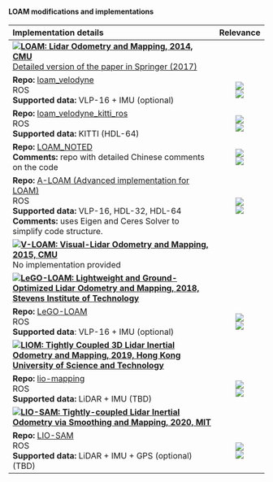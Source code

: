#### LOAM modifications and implementations

| Implementation details                                       |                          Relevance                           |
| :----------------------------------------------------------- | :----------------------------------------------------------: |
| ![](https://d1nhio0ox7pgb.cloudfront.net/_img/v_collection_png/16x16/plain/bullet_ball_red.png)**[LOAM: Lidar Odometry and Mapping, 2014, CMU](https://www.google.com/url?sa=t&rct=j&q=&esrc=s&source=web&cd=&ved=2ahUKEwik_aTXtsfqAhVV6aYKHR6fBvkQFjAAegQIAxAB&url=https%3A%2F%2Fri.cmu.edu%2Fpub_files%2F2014%2F7%2FJi_LidarMapping_RSS2014_v8.pdf&usg=AOvVaw0hfxbqKN8XjqaEevBH-34Q)**<br />[Detailed version of the paper in Springer (2017)](https://www.researchgate.net/publication/295079642_Low-drift_and_Real-time_Lidar_Odometry_and_Mapping) |                                                              |
| **Repo:** [loam_velodyne](https://github.com/laboshinl/loam_velodyne)<br />ROS<br />**Supported data:** VLP-16 + IMU (optional) | ![](https://img.shields.io/github/stars/laboshinl/loam_velodyne?style=social)<br />![](https://img.shields.io/github/last-commit/laboshinl/loam_velodyne) |
| **Repo:** [loam_velodyne_kitti_ros](https://github.com/claydergc/loam_velodyne_kitti_ros)<br />ROS<br />**Supported data:** KITTI (HDL-64) | ![](https://img.shields.io/github/stars/claydergc/loam_velodyne_kitti_ros?style=social)<br />![](https://img.shields.io/github/last-commit/claydergc/loam_velodyne_kitti_ros) |
| **Repo:** [LOAM_NOTED](https://github.com/cuitaixiang/LOAM_NOTED/)<br />**Comments:** repo with detailed Chinese comments on the code | ![](https://img.shields.io/github/stars/cuitaixiang/LOAM_NOTED?style=social)<br />![](https://img.shields.io/github/last-commit/cuitaixiang/LOAM_NOTED) |
| **Repo:** [A-LOAM (Advanced implementation for LOAM) ](https://github.com/HKUST-Aerial-Robotics/A-LOAM)<br />ROS<br />**Supported data:** VLP-16, HDL-32, HDL-64<br />**Comments:** uses Eigen and  Ceres Solver to simplify code structure. | ![](https://img.shields.io/github/stars/HKUST-Aerial-Robotics/A-LOAM?style=social)<br />![](https://img.shields.io/github/last-commit/HKUST-Aerial-Robotics/A-LOAM) |
| ![](https://d1nhio0ox7pgb.cloudfront.net/_img/v_collection_png/16x16/plain/bullet_ball_red.png)**[V-LOAM: Visual-Lidar Odometry and Mapping, 2015, CMU](https://www.google.com/url?sa=t&rct=j&q=&esrc=s&source=web&cd=&ved=2ahUKEwiKhK6qucfqAhVuyaYKHQ7ACtAQFjAAegQIBBAB&url=https%3A%2F%2Ffrc.ri.cmu.edu%2F~zhangji%2Fpublications%2FICRA_2015.pdf&usg=AOvVaw1--0dBT4Nt5ohn_Ep9V095)**<br />No implementation provided |                                                              |
| ![](https://d1nhio0ox7pgb.cloudfront.net/_img/v_collection_png/16x16/plain/bullet_ball_red.png)**[LeGO-LOAM: Lightweight and Ground-Optimized Lidar Odometry and Mapping, 2018, Stevens Institute of Technology](https://ieeexplore.ieee.org/document/8594299)** |                                                              |
| **Repo:** [LeGO-LOAM](https://github.com/RobustFieldAutonomyLab/LeGO-LOAM)<br />ROS<br />**Supported data**: VLP-16 + IMU (optional) | ![](https://img.shields.io/github/stars/RobustFieldAutonomyLab/LeGO-LOAM?style=social)<br />![](https://img.shields.io/github/last-commit/RobustFieldAutonomyLab/LeGO-LOAM) |
| ![](https://d1nhio0ox7pgb.cloudfront.net/_img/v_collection_png/16x16/plain/bullet_ball_red.png)**[LIOM: Tightly Coupled 3D Lidar Inertial Odometry and Mapping, 2019, Hong Kong University of Science and Technology](https://arxiv.org/abs/1904.06993)** |                                                              |
| **Repo:** [lio-mapping](https://github.com/hyye/lio-mapping)<br />ROS<br />**Supported data:** LiDAR + IMU (TBD) | ![](https://img.shields.io/github/stars/hyye/lio-mapping?style=social)<br />![](https://img.shields.io/github/last-commit/hyye/lio-mapping) |
| ![](https://d1nhio0ox7pgb.cloudfront.net/_img/v_collection_png/16x16/plain/bullet_ball_red.png)**[LIO-SAM: Tightly-coupled Lidar Inertial Odometry via Smoothing and Mapping, 2020, MIT](https://github.com/TixiaoShan/LIO-SAM/blob/master/config/doc/paper.pdf)** |                                                              |
| **Repo:** [LIO-SAM](https://github.com/TixiaoShan/LIO-SAM)<br />ROS<br />**Supported data:** LiDAR + IMU + GPS (optional) (TBD) | ![](https://img.shields.io/github/stars/TixiaoShan/LIO-SAM?style=social)<br />![](https://img.shields.io/github/last-commit/TixiaoShan/LIO-SAM) |